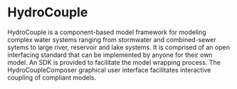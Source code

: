 # HydroCouple
HydroCouple is a component-based model framework for modeling complex water systems ranging from stormwater and combined-sewer sytems to large river, reservoir and lake systems. It is comprised of an open interfacing standard that can be implemented by anyone for their own model. An SDK is provided to facilitate the model wrapping process. The HydroCoupleComposer graphical user interface facilitates interactive coupling of compliant models.
